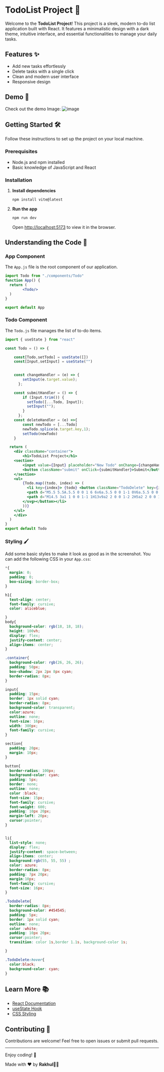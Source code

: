 # TodoList Project 🚀

Welcome to the **TodoList Project**! This project is a sleek, modern to-do list application built with React. It features a minimalistic design with a dark theme, intuitive interface, and essential functionalities to manage your daily tasks.

## Features ✨

- Add new tasks effortlessly
- Delete tasks with a single click
- Clean and modern user interface
- Responsive design

## Demo 📸

Check out the demo Image:
![image](https://github.com/BlackEmpir7199/React-Projects-Beginners/assets/118678415/120fa30a-0b25-4d5f-bd6b-925f365dee00)


## Getting Started 🛠️

Follow these instructions to set up the project on your local machine.

### Prerequisites

- Node.js and npm installed
- Basic knowledge of JavaScript and React

### Installation

1. **Install dependencies**

   ```bash
   npm install vite@latest
   ```

2. **Run the app**

   ```bash
   npm run dev
   ```

   Open [http://localhost:5173](http://localhost:5173) to view it in the browser.


## Understanding the Code 🧠

### App Component

The `App.js` file is the root component of our application.

```jsx
import Todo from "./components/Todo"
function App() {
  return (
        <Todo/>
  )
}

export default App
```

### Todo Component

The `Todo.js` file manages the list of to-do items.

```jsx
import { useState } from "react"

const Todo = () => {

    const[Todo,setTodo] = useState([])
    const[Input,setInput] = useState("")
    

    const changeHandler = (e) => {
        setInput(e.target.value);
      };

    const submitHandler = () => {
        if (Input.trim()) {
          setTodo([...Todo, Input]);
          setInput("");
        }
      };
    const deleteHandler = (e) =>{
        const newTodo = [...Todo]
        newTodo.splice(e.target.key,1);
        setTodo(newTodo)
    }  

  return (
    <div className="container">
        <h1>TodoList Project</h1>
    <section>
        <input value={Input} placeholder="New Todo" onChange={changeHandler}/>
        <button className="submit" onClick={submitHandler}>Submit</button>
    </section>
    <ul>
        {Todo.map((todo, index) => (
          <li key={index}> {todo} <button className="TodoDelete" key={index} onClick={deleteHandler}><svg xmlns="http://www.w3.org/2000/svg" width="16" height="16" fill="currentColor" class="bi bi-trash" viewBox="0 0 16 16">
          <path d="M5.5 5.5A.5.5 0 0 1 6 6v6a.5.5 0 0 1-1 0V6a.5.5 0 0 1 .5-.5m2.5 0a.5.5 0 0 1 .5.5v6a.5.5 0 0 1-1 0V6a.5.5 0 0 1 .5-.5m3 .5a.5.5 0 0 0-1 0v6a.5.5 0 0 0 1 0z"/>
          <path d="M14.5 3a1 1 0 0 1-1 1H13v9a2 2 0 0 1-2 2H5a2 2 0 0 1-2-2V4h-.5a1 1 0 0 1-1-1V2a1 1 0 0 1 1-1H6a1 1 0 0 1 1-1h2a1 1 0 0 1 1 1h3.5a1 1 0 0 1 1 1zM4.118 4 4 4.059V13a1 1 0 0 0 1 1h6a1 1 0 0 0 1-1V4.059L11.882 4zM2.5 3h11V2h-11z"/>
        </svg></button></li>
        ))}
    </ul>
    </div>
  )
}
export default Todo
```

### Styling 🖌️

Add some basic styles to make it look as good as in the screenshot. You can add the following CSS in your `App.css`:

```css
*{
  margin: 0;
  padding: 0;
  box-sizing: border-box;
}

h1{
  text-align: center;
  font-family: cursive;
  color: aliceblue;

}
body{
  background-color: rgb(18, 18, 18);
  height: 100vh;
  display: flex;
  justify-content: center;
  align-items: center;
}

.container{
  background-color: rgb(26, 26, 26);
  padding: 50px;
  box-shadow: 2px 2px 8px cyan;
  border-radius: 8px; 
}

input{
  padding: 15px;
  border: 1px solid cyan;
  border-radius: 8px;
  background-color: transparent;
  color:azure;
  outline: none;
  font-size: 16px;
  width: 300px;
  font-family: cursive;
}

section{
  padding: 20px;
  margin: 10px;
}

button{
  border-radius: 100px;
  background-color: cyan;
  padding: 5px;
  border: none;
  outline: none;
  color :black;
  font-size: 15px;
  font-family: cursive;
  font-weight: 600;
  padding: 10px 20px;
  margin-left: 20px;
  cursor:pointer;
}


li{
  list-style: none;
  display: flex;
  justify-content: space-between;
  align-items: center;
  background:rgb(55, 55, 55) ;
  color: azure;
  border-radius: 8px;
  padding: 7px 20px;
  margin:10px;
  font-family: cursive;
  font-size: 16px;
}

.TodoDelete{
  border-radius: 8px;
  background-color: #454545;
  padding: 5px;
  border: 1px solid cyan;
  outline: none;
  color :white;
  padding: 10px 20px;
  cursor:pointer;
  transition: color 1s,border 1.1s, background-color 1s;

}

.TodoDelete:hover{
  color:black;
  background-color: cyan;
}
```

## Learn More 📚

- [React Documentation](https://reactjs.org/docs/getting-started.html)
- [useState Hook](https://reactjs.org/docs/hooks-state.html)
- [CSS Styling](https://developer.mozilla.org/en-US/docs/Web/CSS)

## Contributing 🤝

Contributions are welcome! Feel free to open issues or submit pull requests.

---

Enjoy coding! 🎉

Made with ❤️ by **Rakhul👩‍💻**
